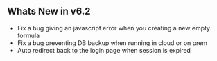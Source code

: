 Whats New in v6.2
----------------------
- Fix a bug giving an javascript error when you creating a new empty formula
- Fix a bug preventing DB backup when running in cloud or on prem
- Auto redirect back to the login page when session is expired